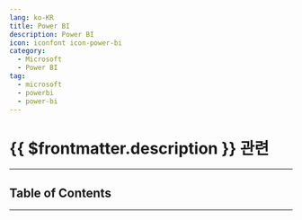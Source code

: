 ```yaml
---
lang: ko-KR
title: Power BI
description: Power BI
icon: iconfont icon-power-bi
category:
  - Microsoft
  - Power BI
tag:
  - microsoft
  - powerbi
  - power-bi
---
```


# {{ $frontmatter.description }} 관련

<ShieldsGroup logos="powerbi"/>

---

## Table of Contents

<ToCLocal basePath="/tool/power-bi/" />

---

<TagLinks />
